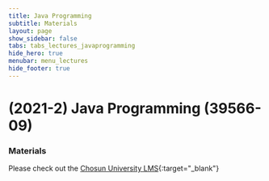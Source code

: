 ```yaml
---
title: Java Programming
subtitle: Materials
layout: page
show_sidebar: false
tabs: tabs_lectures_javaprogramming
hide_hero: true
menubar: menu_lectures
hide_footer: true
---
```


# (2021-2) Java Programming (39566-09)

### Materials

Please check out the [Chosun University LMS](https://clc.chosun.ac.kr){:target="_blank"}